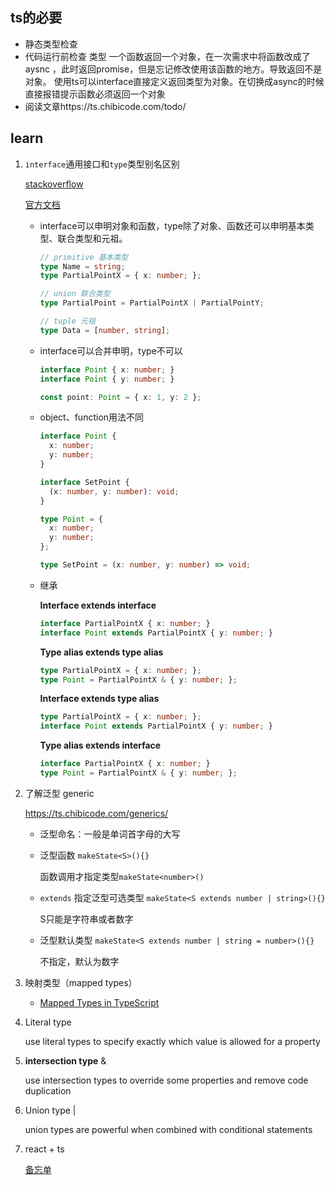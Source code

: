 ## ts的必要

* 静态类型检查
* 代码运行前检查 类型
  一个函数返回一个对象，在一次需求中将函数改成了aysnc ，此时返回promise，但是忘记修改使用该函数的地方。导致返回不是对象。
  使用ts可以interface直接定义返回类型为对象。在切换成async的时候直接报错提示函数必须返回一个对象
* 阅读文章https://ts.chibicode.com/todo/

## learn

1. `interface`通用接口和`type`类型别名区别

   [stackoverflow](https://stackoverflow.com/questions/37233735/typescript-interfaces-vs-types/52682220#52682220)

   [官方文档](https://www.typescriptlang.org/docs/handbook/advanced-types.html#interfaces-vs-type-aliases)

   * interface可以申明对象和函数，type除了对象、函数还可以申明基本类型、联合类型和元祖。

     ```typescript
     // primitive 基本类型
     type Name = string;
     type PartialPointX = { x: number; };
     
     // union 联合类型
     type PartialPoint = PartialPointX | PartialPointY;
     
     // tuple 元祖
     type Data = [number, string];
     ```

   * interface可以合并申明，type不可以

     ```typescript
     interface Point { x: number; }
     interface Point { y: number; }
     
     const point: Point = { x: 1, y: 2 };
     ```

   * object、function用法不同

     ```typescript
     interface Point {
       x: number;
       y: number;
     }
     
     interface SetPoint {
       (x: number, y: number): void;
     }
     
     type Point = {
       x: number;
       y: number;
     };
     
     type SetPoint = (x: number, y: number) => void;
     ```

   * 继承

     **Interface extends interface**

     ```typescript
     interface PartialPointX { x: number; }
     interface Point extends PartialPointX { y: number; }
     ```

     **Type alias extends type alias**

     ```typescript
     type PartialPointX = { x: number; };
     type Point = PartialPointX & { y: number; };
     ```

     **Interface extends type alias**

     ```typescript
     type PartialPointX = { x: number; };
     interface Point extends PartialPointX { y: number; }
     ```

     **Type alias extends interface**

     ```typescript
     interface PartialPointX { x: number; }
     type Point = PartialPointX & { y: number; };
     ```

2. 了解泛型 generic

   https://ts.chibicode.com/generics/

   * 泛型命名：一般是单词首字母的大写

   * 泛型函数 `makeState<S>(){}`

     函数调用才指定类型`makeState<number>()`

   * `extends` 指定泛型可选类型 `makeState<S extends number | string>(){}`

     S只能是字符串或者数字

   * 泛型默认类型 `makeState<S extends number | string = number>(){}`

     不指定，默认为数字

3. 映射类型（mapped types）

   * [Mapped Types in TypeScript](https://mariusschulz.com/blog/mapped-types-in-typescript)

4. Literal type

   use literal types to specify exactly which value is allowed for a property

5. **intersection type** &

   use intersection types to override some properties and remove code duplication

6. Union type |

   union types are powerful when combined with conditional statements

7. react + ts 

   [备忘单](https://github.com/typescript-cheatsheets/react-typescript-cheatsheet#basic-cheatsheet-table-of-contents)

